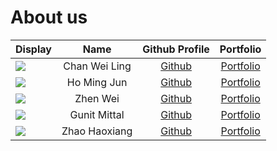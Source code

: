 # About us

Display | Name | Github Profile | Portfolio 
--------|:----:|:--------------:|:---------:
![](https://via.placeholder.com/100.png?text=Photo) | Chan Wei Ling | [Github](https://github.com/chocomango) | [Portfolio](docs/team/weiling.md)
![](https://via.placeholder.com/100.png?text=Photo) | Ho Ming Jun | [Github](https://github.com/homingjun) | [Portfolio](docs/team/johndoe.md)
![](https://via.placeholder.com/100.png?text=Photo) | Zhen Wei | [Github](https://github.com/keke101) | [Portfolio](docs/team/zhenwei.md)
![](https://via.placeholder.com/100.png?text=Photo) | Gunit Mittal | [Github](https://github.com/gmit22) | [Portfolio](docs/team/gunit.md)
![](https://via.placeholder.com/100.png?text=Photo) | Zhao Haoxiang | [Github](https://github.com/e0426051) |[Portfolio](docs/team/haoxiang.md)